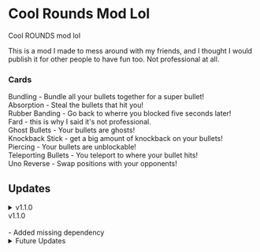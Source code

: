 
# Cool Rounds Mod Lol
Cool ROUNDS mod lol

This is a mod I made to mess around with my friends, and I thought I would publish it for other people to have fun too.
Not professional at all.


### Cards
Bundling - Bundle all your bullets together for a super bullet!<br />
Absorption - Steal the bullets that hit you!<br />
Rubber Banding - Go back to wherre you blocked five seconds later!<br />
Fard - this is why I said it's not professional.<br />
Ghost Bullets - Your bullets are ghosts!<br />
Knockback Stick - get a big amount of knockback on your bullets!<br />
Piercing - Your bullets are unblockable!<br />
Teleporting Bullets - You teleport to where your bullet hits!<br />
Uno Reverse - Swap positions with your opponents!<br />

## Updates

<details>
<summary>v1.1.0</summary>
<br>
 - Added card art for Absorption <br />
</details>
<summary>v1.1.0</summary>
<br>
 - Added missing dependency <br />
</details>

<details>
<summary>Future Updates</summary>
<br>

 - [ ] Add card art for Absorption <br />
 - More cards (idk what they'll be yet though)
</details>
